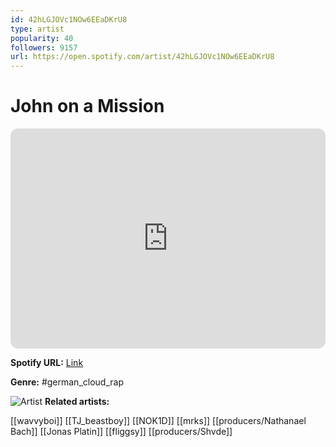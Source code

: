 ```yaml
---
id: 42hLGJOVc1NOw6EEaDKrU8
type: artist
popularity: 40
followers: 9157
url: https://open.spotify.com/artist/42hLGJOVc1NOw6EEaDKrU8
---
```

# John on a Mission

<iframe style="border-radius:12px" src="https://open.spotify.com/embed/artist/42hLGJOVc1NOw6EEaDKrU8" width="100%" height="352" frameBorder="0" allowfullscreen="" allow="autoplay; clipboard-write; encrypted-media; fullscreen; picture-in-picture" loading="lazy"></iframe>

**Spotify URL:** [Link](https://open.spotify.com/artist/42hLGJOVc1NOw6EEaDKrU8)

**Genre:**  #german_cloud_rap

![Artist](https://i.scdn.co/image/ab6761610000e5ebc41370199c18fd4082252d53)
**Related artists:**

[[wavvyboi]]
[[TJ_beastboy]]
[[NOK1D]]
[[mrks]]
[[producers/Nathanael Bach]]
[[Jonas Platin]]
[[fliggsy]]
[[producers/Shvde]]
